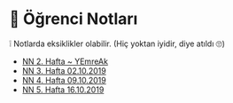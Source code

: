 # 📕 Öğrenci Notları

❕ Notlarda eksiklikler olabilir. (Hiç yoktan iyidir, diye atıldı 🙄)

<!--Index-->

- [NN 2. Hafta ~ YEmreAk](./NN%202.%20Hafta%20~%20YEmreAk.pdf)
- [NN 3. Hafta 02.10.2019](./NN%203.%20Hafta%2002.10.2019.pdf)
- [NN 4. Hafta 09.10.2019](./NN%204.%20Hafta%2009.10.2019.pdf)
- [NN 5. Hafta 16.10.2019](./NN%205.%20Hafta%2016.10.2019.pdf)

<!--Index-->
